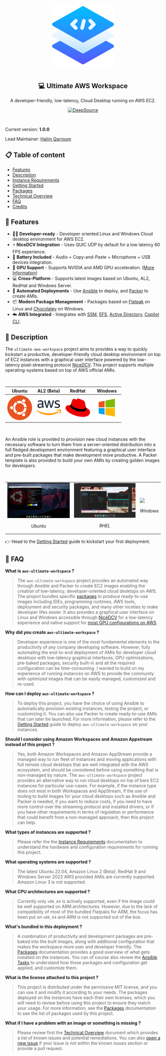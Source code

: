 <br><br><br>
<p align="center">
  <img width="200" src="assets/icon.png">
  <br><br>
  <h2 align="center">💻 Ultimate AWS Workspace</h2>
  <p align="center">A developer-friendly, low-latency, Cloud Desktop running on AWS EC2.<p>
  <p align="center">
    <a href="https://app.deepsource.com/gh/HQarroum/ultimate-aws-workspace/?ref=repository-badge}" target="_blank"><img alt="DeepSource" title="DeepSource" src="https://app.deepsource.com/gh/HQarroum/ultimate-aws-workspace.svg/?label=active+issues&show_trend=true"/></a>
  </p>
</p>
<br>

Current version: **1.0.0**

Lead Maintainer: [Halim Qarroum](mailto:hqm.post@gmail.com)

## 📋 Table of content

- [Features](#-features)
- [Description](#-description)
- [Instance Requirements](./docs/instance-requirements.md)
- [Getting Started](./docs/getting-started.md)
- [Packages](./docs/packages.md)
- [Technical Overview](./docs/technical-overview.md)
- [FAQ](#-faq)
- [Credits](./docs/credits.md)

## 🔖 Features

- 🧑‍💻 **Developer-ready** - Developer oriented Linux and Windows Cloud desktop environment for AWS EC2.
- ⚡ **NiceDCV Integration** - Uses QUIC UDP by default for a low latency 60 FPS experience.
- 🔋 **Battery Included** - Audio + Copy-and-Paste + Microphone + USB devices integration.
- 🦎 **GPU Support** - Supports NVIDIA and AMD GPU acceleration. ([More Information](./docs/technical-overview.md))
- 💻 **Cross-Platform** - Supports latest images based on Ubuntu, AL2, RedHat and Windows Server.
- 🤖 **Automated Deployments** -  Use [Ansible](https://github.com/ansible/ansible) to deploy, and [Packer](https://www.packer.io/) to create AMIs.
- 📦 **Modern Package Management** - Packages based on [Flatpak](https://flatpak.org/) on Linux and [Chocolatey](https://chocolatey.org/) on Windows.
- ☁️ **AWS Integrated** - Integrates with [SSM](https://docs.aws.amazon.com/systems-manager/latest/userguide/ssm-agent.html), [EFS](https://docs.aws.amazon.com/efs/latest/ug/whatisefs.html), [Active Directory](https://docs.aws.amazon.com/directoryservice/latest/admin-guide/what_is.html), [Copilot CLI](https://aws.github.io/copilot-cli/).

## 🔰 Description

The `ultimate-aws-workspace` project aims to provides a way to quickly kickstart a productive, developer-friendly cloud desktop environment on top of EC2 instances with a graphical user interface powered by the low-latency pixel-streaming protocol [NiceDCV](https://aws.amazon.com/hpc/dcv/). This project supports multiple operating-systems based on top of AWS official AMIs.

<br />
<table align="center">
  <thead>
    <tr>
      <th>Ubuntu</th>
      <th>AL2 (Beta)</th>
      <th>RedHat</th>
      <th>Windows</th>
    </tr>
  </thead>
  <tr>
    <td><img width="80" src="assets/operating-systems/ubuntu.png" /></td>
    <td><img width="80" src="assets/operating-systems/amazon-linux.png" /></td>
    <td><img width="80" src="assets/operating-systems/redhat.png" /></td>
    <td><img width="80" src="assets/operating-systems/windows.png" /></td>
  </tr>
</table>
<br />

An Ansible role is provided to provision new cloud instances with the necessary software to turn them from a server-oriented distribution into a full fledged development environment featuring a graphical user interface and pre-built packages that make development more productive. A Packer template is also provided to build your own AMIs by creating golden images for developers.

<br />
<table>
  <tr>
    <td>
      <img width="260" src="assets/screenshots/ubuntu.png" />
      <center><p><em>Ubuntu</em></p></center>
    </td>
    <td>
      <img width="260" src="assets/screenshots/redhat.png" />
      <center><p><em>RHEL</em></p></center>
    </td>
    <td>
      <img width="260" src="assets/screenshots/windows.png" />
      <center><p><em>Windows</em></p></center>
    </td>
  </tr>
</table>

👉 Head to the [Getting Started](./docs/getting-started.md) guide to kickstart your first deployment.

## 📄 FAQ

**What is `aws-ultimate-workspace` ?**

> The `aws-ultimate-workspace` project provides an automated way through Ansible and Packer to create EC2 images enabling the creation of low-latency, developer-oriented cloud desktops on AWS. The project bundles specific [packages](./docs/packages.md) to produce ready-to-use images including IDEs, programming runtimes, AWS tools, deployment and security packages, and many other niceties to make developer lifes easier. It also provides a graphical user interface on Linux and Windows accessible through [NiceDCV](https://aws.amazon.com/hpc/dcv/) for a low-latency experience and native support for [most GPU configurations on AWS](./docs/technical-overview.md).

**Why did you create `aws-ultimate-workspace` ?**

> Developer experience is one of the most fundamental elements to the productivity of any company developing software. However, fully automating the end-to-end deployment of AMIs for developer cloud desktops with low-latency graphical interfaces, GPU optimizations, pre-baked packages, security built-in and all the required configuration can be time-consuming. I wanted to build on my experience of running instances on AWS to provide the community with optimized images that can be easily managed, customized and re-used.

**How can I deploy `aws-ultimate-workspace` ?**

> To deploy this project, you have the choice of using Ansible to automatically provision existing instances, testing the project, or customizing it. You can also use Packer to create ready-to-use AMIs that can later be launched. For more information, please refer to the [Getting Started](./docs/getting-started.md) guide to deploy `aws-ultimate-workspace` on your instances.

**Should I consider using Amazon Workspaces and Amazon Appstream instead of this project ?**

> Yes, both Amazon Workspaces and Amazon AppStream provide a managed way to run fleet of instances and moving applications with full remote cloud desktops that are well integrated with the AWS ecosystem, and should be considered before using something that is non-managed by nature. The `aws-ultimate-workspace` project provides an alternative way to run cloud desktops on top of bare EC2 instances for particular use-cases. For example, if the instance type does not exist in both Workspaces and AppStream, if the use of tooling to build images for your cloud desktops such as Ansible and Packer is needed, if you want to reduce costs, if you need to have more control over the streaming protocol and installed drivers, or if you have other requirements in terms of regulation or performance that could benefit from a non-managed approach, then this project can help.

**What types of instances are supported ?**

> Please refer the the [Instance Requirements](./docs/instance-requirements.md) documentation to understand the hardware and configuration requirements for running this project.

**What operating systems are supported ?**

> The latest Ubuntu 22.04, Amazon Linux 2 (Beta), RedHat 9 and Windows Server 2022 AWS provided AMIs are currently supported. Amazon Linux 3 is not supported.

**What CPU architectures are supported ?**

> Currently only `x86_64` is actively supported, even if the image could be well supported on ARM architectures. However, due to the lack of compatibility of most of the bundled Flatpaks for ARM, the focus has been put on `x86_64` and ARM is not supported out of the box.

**What's bundled in this deployment ?**

> A combination of productivity and development packages are pre-baked into the built images, along with additional configuration that makes the workspace more user and developer friendly. The [Packages](./docs/packages.md) documentation provides a good overview of what gets installed on the instances. You can of course also review the [Ansible Tasks](./tasks/) to understand how those packages and configuration get applied, and customize them.

**What is the license attached to this project ?**

> This project is distributed under the permissive MIT license, and you can use it and modify it according to your needs. The packages deployed on the instances have each their own licenses, which you will need to review before using this project to ensure they match your usage. For more information, see the [Packages](./docs/packages.md) documentation to see the list of packages used by this project.

**What if I have a problem with an image or something is missing ?**

> Please review first the [Technical Overview](./docs/technical-overview.md) document which provides a list of known issues and potential remediations. You can also [open a new issue](https://github.com/HQarroum/ultimate-aws-workspace/issues/new/choose) if your issue is not within the known issues section or provide a pull request.
